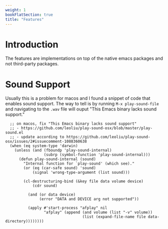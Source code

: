 ```yaml
---
weight: 1
bookFlatSection: true
title: "Features"
---
```


# Introduction

The features are implementations on top of the native emacs packages and not third-party packages.


# Sound Support

Usually this is a problem for macos and I found a snippet of code that enables sound support. The way to tell is by running `M-x play-sound-file` and navigating to the `.wav` file will ouput "This Emacs binary lacks sound support."

```emacs-lisp
  ;; on macos, fix "This Emacs binary lacks sound support" 
  ;; - https://github.com/leoliu/play-sound-osx/blob/master/play-sound.el
  ;; - update according to https://github.com/leoliu/play-sound-osx/issues/2#issuecomment-1088360638
  (when (eq system-type 'darwin)
    (unless (and (fboundp 'play-sound-internal)
                 (subrp (symbol-function 'play-sound-internal)))
      (defun play-sound-internal (sound)
        "Internal function for `play-sound' (which see)."
        (or (eq (car-safe sound) 'sound)
            (signal 'wrong-type-argument (list sound)))
      
        (cl-destructuring-bind (&key file data volume device)
            (cdr sound)
        
          (and (or data device)
               (error "DATA and DEVICE arg not supported"))
        
          (apply #'start-process "afplay" nil
                 "afplay" (append (and volume (list "-v" volume))
                                  (list (expand-file-name file data-directory))))))))

```
